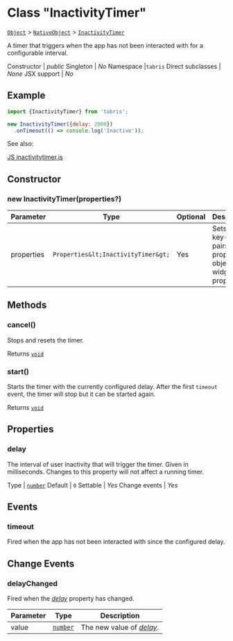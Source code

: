 ---
---
# Class "InactivityTimer"

<span style="white-space:nowrap;">[`Object`](https://developer.mozilla.org/en-US/docs/Web/JavaScript/Reference/Global_Objects/Object)</span> > <span style="white-space:nowrap;">[`NativeObject`](NativeObject.md)</span> > <span style="white-space:nowrap;">[`InactivityTimer`](InactivityTimer.md)</span>

A timer that triggers when the app has not been interacted with for a configurable interval.


Constructor | *public*
Singleton | *No*
Namespace |`tabris`
Direct subclasses | *None*
JSX support | *No*


## Example
```js
import {InactivityTimer} from 'tabris';

new InactivityTimer({delay: 2000})
  .onTimeout(() => console.log('Inactive'));
```

See also:
  
[<span class='language js'>JS</span> inactivitytimer.js](https://playground.tabris.com/?gitref=v3.1.0&snippet=inactivitytimer.js)

## Constructor

### new InactivityTimer(properties?)

Parameter|Type|Optional|Description
-|-|-|-
properties | <span style="white-space:nowrap;">`Properties&lt;InactivityTimer&gt;`</span> | Yes | Sets all key-value pairs in the properties object as widget properties.

## Methods

### cancel()



Stops and resets the timer.

Returns <span style="white-space:nowrap;">[`void`](https://www.typescriptlang.org/docs/handbook/basic-types.html#void)</span>

### start()



Starts the timer with the currently configured delay. After the first `timeout` event, the timer will stop but it can be started again.

Returns <span style="white-space:nowrap;">[`void`](https://www.typescriptlang.org/docs/handbook/basic-types.html#void)</span>


## Properties

### delay


The interval of user inactivity that will trigger the timer. Given in milliseconds. Changes to this property will not affect a running timer.

Type | <span style="white-space:nowrap;">[`number`](https://developer.mozilla.org/en-US/docs/Web/JavaScript/Data_structures#Number_type)</span>
Default | `0`
Settable | *Yes*
Change events | *Yes*





## Events

### timeout

Fired when the app has not been interacted with since the configured delay.

## Change Events

### delayChanged

Fired when the [*delay*](#delay) property has changed.

Parameter|Type|Description
-|-|-
value | <span style="white-space:nowrap;">[`number`](https://developer.mozilla.org/en-US/docs/Web/JavaScript/Data_structures#Number_type)</span> | The new value of [*delay*](#delay).

